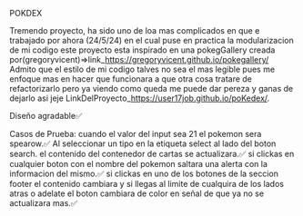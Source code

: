 POKDEX

Tremendo proyecto, ha sido uno de loa mas complicados en que e trabajado por ahora (24/5/24) 
en el cual puse en practica la modularizacion de mi codigo este proyecto esta inspirado en 
una pokegGallery creada por(gregoryvicent)=>link_https://gregoryvicent.github.io/pokegallery/
Admito que el estilo de mi codigo talves no sea el mas legible pues me enfoque mas en hacer que funcionara a 
que otra cosa tratare de refactorizarlo pero ya viendo como queda me puede dar pereza y ganas de dejarlo asi jeje
LinkDelProyecto_https://user17job.github.io/poKedex/.


Diseño agradable✅

Casos de Prueba:
 cuando el valor del input sea 21 el pokemon sera spearow.✅
 Al seleccionar un tipo en la etiqueta select al lado del boton search. el contenido del contenedor de cartas se actualizara.✅
 si clickas en cualquier boton con el nombre del pokemon saltara una alerta con la informacion del mismo.✅
 si clickas en uno de los botones de la seccion footer el contenido cambiara y si llegas al limite de cualquira de los lados atras o adelate el boton cambiara de color en señal de que ya no se actualizara mas.✅
